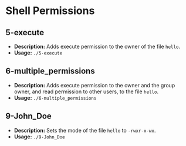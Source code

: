 # Shell Permissions

## 5-execute
- **Description:** Adds execute permission to the owner of the file `hello`.
- **Usage:** `./5-execute`

## 6-multiple_permissions
- **Description:** Adds execute permission to the owner and the group owner, and read permission to other users, to the file `hello`.
- **Usage:** `./6-multiple_permissions`

## 9-John_Doe
- **Description:** Sets the mode of the file `hello` to `-rwxr-x-wx`.
- **Usage:** `./9-John_Doe`
